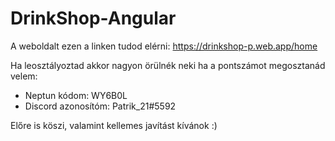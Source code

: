 # DrinkShop-Angular

A weboldalt ezen a linken tudod elérni: https://drinkshop-p.web.app/home

Ha leosztályoztad akkor nagyon örülnék neki ha a pontszámot megosztanád velem:
  - Neptun kódom: WY6B0L
  - Discord azonosítóm: Patrik_21#5592

Előre is köszi, valamint kellemes javítást kívánok :)

